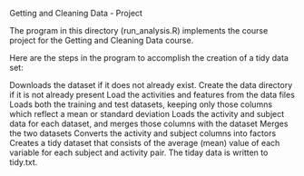 
Getting and Cleaning Data -   Project

The program in this directory (run_analysis.R) implements the course project for the Getting and Cleaning Data  course. 

Here are the steps in the program to accomplish the creation of a tidy data set:

Downloads the dataset if it does not already exist. Create the data directory if it is not already present
Load the activities and features from the data files
Loads both the training and test datasets, keeping only those columns which reflect a mean or standard deviation
Loads the activity and subject data for each dataset, and merges those columns with the dataset
Merges the two datasets
Converts the activity and subject columns into factors
Creates a tidy dataset that consists of the average (mean) value of each variable for each subject and activity pair.
The tiday data is written to tidy.txt.

